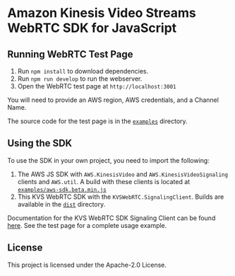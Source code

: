 # Amazon Kinesis Video Streams WebRTC SDK for JavaScript

## Running WebRTC Test Page

1. Run `npm install` to download dependencies.
1. Run `npm run develop` to run the webserver.
1. Open the WebRTC test page at `http://localhost:3001`

You will need to provide an AWS region, AWS credentials, and a Channel Name.

The source code for the test page is in the [`examples`](examples) directory.

## Using the SDK
To use the SDK in your own project, you need to import the following:
1. The AWS JS SDK with `AWS.KinesisVideo` and `AWS.KinesisVideoSignaling` clients and `AWS.util`. 
A build with these clients is located at [`examples/aws-sdk.beta.min.js`](examples/aws-sdk.beta.min.js)
1. This KVS WebRTC SDK with the `KVSWebRTC.SignalingClient`. Builds are available in the [`dist`](dist) directory.

Documentation for the KVS WebRTC SDK Signaling Client can be found [here](dist/commonjs/SignalingClient.d.ts).
See the test page for a complete usage example.

## License

This project is licensed under the Apache-2.0 License.

